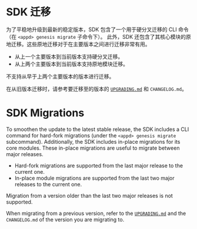 # SDK 迁移

为了平稳地升级到最新的稳定版本，SDK 包含了一个用于硬分叉迁移的 CLI 命令（在 `<appd> genesis migrate` 子命令下）。
此外，SDK 还包含了其核心模块的原地迁移。这些原地迁移对于在主要版本之间进行迁移非常有用。

* 从上一个主要版本到当前版本支持硬分叉迁移。
* 从上两个主要版本到当前版本支持原地模块迁移。

不支持从早于上两个主要版本的版本进行迁移。

在从旧版本迁移时，请参考要迁移至的版本的 [`UPGRADING.md`](02-upgrading.md) 和 `CHANGELOG.md`。




# SDK Migrations

To smoothen the update to the latest stable release, the SDK includes a CLI command for hard-fork migrations (under the `<appd> genesis migrate` subcommand). 
Additionally, the SDK includes in-place migrations for its core modules. These in-place migrations are useful to migrate between major releases.

* Hard-fork migrations are supported from the last major release to the current one.
* In-place module migrations are supported from the last two major releases to the current one.

Migration from a version older than the last two major releases is not supported.

When migrating from a previous version, refer to the [`UPGRADING.md`](02-upgrading.md) and the `CHANGELOG.md` of the version you are migrating to.

